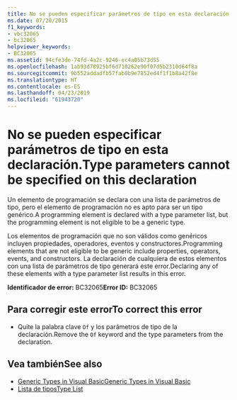 ```yaml
---
title: No se pueden especificar parámetros de tipo en esta declaración.
ms.date: 07/20/2015
f1_keywords:
- vbc32065
- bc32065
helpviewer_keywords:
- BC32065
ms.assetid: 94cfe3de-74fd-4a2c-9246-ec4a05b73d55
ms.openlocfilehash: 1ab93d78925bf6d710262e90f07d5b2310d64f8a
ms.sourcegitcommit: 9b552addadfb57fab0b9e7852ed4f1f1b8a42f8e
ms.translationtype: HT
ms.contentlocale: es-ES
ms.lasthandoff: 04/23/2019
ms.locfileid: "61943720"
---
```

# <a name="type-parameters-cannot-be-specified-on-this-declaration"></a><span data-ttu-id="5d2e7-102">No se pueden especificar parámetros de tipo en esta declaración.</span><span class="sxs-lookup"><span data-stu-id="5d2e7-102">Type parameters cannot be specified on this declaration</span></span>
<span data-ttu-id="5d2e7-103">Un elemento de programación se declara con una lista de parámetros de tipo, pero el elemento de programación no es apto para ser un tipo genérico.</span><span class="sxs-lookup"><span data-stu-id="5d2e7-103">A programming element is declared with a type parameter list, but the programming element is not eligible to be a generic type.</span></span>  
  
 <span data-ttu-id="5d2e7-104">Los elementos de programación que no son válidos como genéricos incluyen propiedades, operadores, eventos y constructores.</span><span class="sxs-lookup"><span data-stu-id="5d2e7-104">Programming elements that are not eligible to be generic include properties, operators, events, and constructors.</span></span> <span data-ttu-id="5d2e7-105">La declaración de cualquiera de estos elementos con una lista de parámetros de tipo generará este error.</span><span class="sxs-lookup"><span data-stu-id="5d2e7-105">Declaring any of these elements with a type parameter list results in this error.</span></span>  
  
 <span data-ttu-id="5d2e7-106">**Identificador de error:** BC32065</span><span class="sxs-lookup"><span data-stu-id="5d2e7-106">**Error ID:** BC32065</span></span>  
  
## <a name="to-correct-this-error"></a><span data-ttu-id="5d2e7-107">Para corregir este error</span><span class="sxs-lookup"><span data-stu-id="5d2e7-107">To correct this error</span></span>  
  
- <span data-ttu-id="5d2e7-108">Quite la palabra clave `Of` y los parámetros de tipo de la declaración.</span><span class="sxs-lookup"><span data-stu-id="5d2e7-108">Remove the `Of` keyword and the type parameters from the declaration.</span></span>  
  
## <a name="see-also"></a><span data-ttu-id="5d2e7-109">Vea también</span><span class="sxs-lookup"><span data-stu-id="5d2e7-109">See also</span></span>

- [<span data-ttu-id="5d2e7-110">Generic Types in Visual Basic</span><span class="sxs-lookup"><span data-stu-id="5d2e7-110">Generic Types in Visual Basic</span></span>](../../visual-basic/programming-guide/language-features/data-types/generic-types.md)
- [<span data-ttu-id="5d2e7-111">Lista de tipos</span><span class="sxs-lookup"><span data-stu-id="5d2e7-111">Type List</span></span>](../../visual-basic/language-reference/statements/type-list.md)
